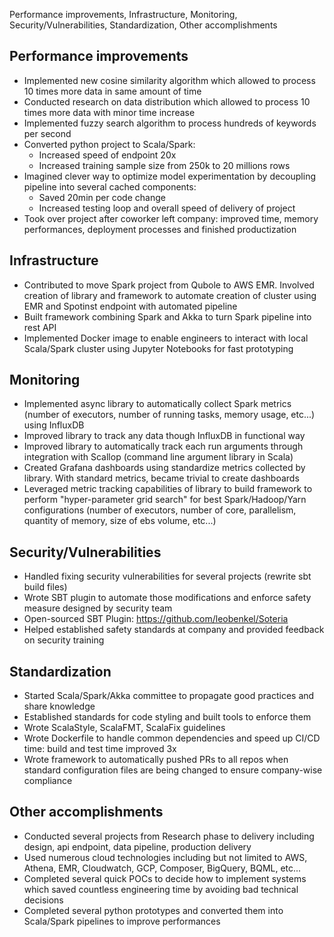 
Performance improvements, Infrastructure, Monitoring, Security/Vulnerabilities, Standardization, Other accomplishments

## Performance improvements

* Implemented new cosine similarity algorithm which allowed to process 10 times more data in same amount of time
* Conducted research on data distribution which allowed to process 10 times more data with minor time increase
* Implemented fuzzy search algorithm to process hundreds of keywords per second
* Converted python project to Scala/Spark:
    * Increased speed of endpoint 20x
    * Increased training sample size from 250k to 20 millions rows
* Imagined clever way to optimize model experimentation by decoupling pipeline into several cached components:
    * Saved 20min per code change
    * Increased testing loop and overall speed of delivery of project
* Took over project after coworker left company: improved time, memory performances, deployment processes and finished productization

## Infrastructure 

* Contributed to move Spark project from Qubole to AWS EMR. Involved creation of library and framework to automate creation of cluster using EMR and Spotinst endpoint with automated pipeline
* Built framework combining Spark and Akka to turn Spark pipeline into rest API
* Implemented Docker image to enable engineers to interact with local Scala/Spark cluster using Jupyter Notebooks for fast prototyping

## Monitoring

* Implemented async library to automatically collect Spark metrics (number of executors, number of running tasks, memory usage, etc...) using InfluxDB
* Improved library to track any data though InfluxDB in functional way
* Improved library to automatically track each run arguments through integration with Scallop (command line argument library in Scala)
* Created Grafana dashboards using standardize metrics collected by library. With standard metrics, became trivial to create dashboards
* Leveraged metric tracking capabilities of library to build framework to perform "hyper-parameter grid search" for best Spark/Hadoop/Yarn configurations (number of executors, number of core, parallelism, quantity of memory, size of ebs volume, etc...)

## Security/Vulnerabilities

* Handled fixing security vulnerabilities for several projects (rewrite sbt build files)
* Wrote SBT plugin to automate those modifications and enforce safety measure designed by security team
* Open-sourced SBT Plugin: https://github.com/leobenkel/Soteria
* Helped established safety standards at company and provided feedback on security training

## Standardization

* Started Scala/Spark/Akka committee to propagate good practices and share knowledge
* Established standards for code styling and built tools to enforce them
* Wrote ScalaStyle, ScalaFMT, ScalaFix guidelines
* Wrote Dockerfile to handle common dependencies and speed up CI/CD time: build and test time improved 3x
* Wrote framework to automatically pushed PRs to all repos when standard configuration files are being changed to ensure company-wise compliance

## Other accomplishments

* Conducted several projects from Research phase to delivery including design, api endpoint, data pipeline, production delivery
* Used numerous cloud technologies including but not limited to AWS, Athena, EMR, Cloudwatch, GCP, Composer, BigQuery, BQML, etc...
* Completed several quick POCs to decide how to implement systems which saved countless engineering time by avoiding bad technical decisions
* Completed several python prototypes and converted them into Scala/Spark pipelines to improve performances
